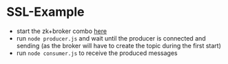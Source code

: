 # SSL-Example

- start the zk+broker combo [here](kafka-setup/README.md)
- run `node producer.js` and wait until the producer is connected and sending (as the broker will have to create the topic during the first start)
- run `node consumer.js` to receive the produced messages
